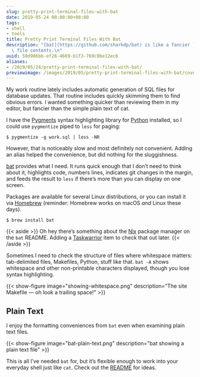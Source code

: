 ```yaml
---
slug: pretty-print-terminal-files-with-bat
date: 2019-05-24 00:00:00+00:00
tags:
- shell
- tools
title: Pretty Print Terminal Files With Bat
description: "[bat](https://github.com/sharkdp/bat) is like a fancier `cat` for displaying\
  \ file contents.\n"
uuid: 58d986bb-ef26-4669-b1f3-769c0be12ec6
aliases:
- /2019/05/24/pretty-print-terminal-files-with-bat/
previewimage: /images/2019/05/pretty-print-terminal-files-with-bat/cover.png
---
```

My work routine lately includes automatic generation of SQL files for
database updates. That routine includes quickly skimming them to find
obvious errors. I wanted something quicker than reviewing them in my
editor, but fancier than the simple plain text of cat.

I have the [Pygments](http://pygments.org/) syntax highlighting library
for [Python](/tags/python) installed, so I could use `pygmentize` piped
to `less` for paging:

``` console
$ pygmentize -g work.sql | less -NR
```

However, that is noticeably slow and most definitely not convenient.
Adding an alias helped the convenience, but did nothing for the
sluggishness.

[bat](https://github.com/sharkdp/bat) provides what I need. It runs
quick enough that I don’t need to think about it, highlights code,
numbers lines, indicates git changes in the margin, and feeds the result
to `less` if there’s more than you can display on one screen.

Packages are available for several Linux distributions, or you can
install it via [Homebrew](https://brew.sh/) (reminder: Homebrew works on
macOS *and* Linux these days).

``` console
$ brew install bat
```

{{< aside >}}
Oh hey there’s something about the [Nix](https://nixos.org/nix/) package
manager on the `bat` README. Adding a [Taskwarrior](/tags/taskwarrior)
item to check that out later.
{{< /aside >}}

Sometimes I need to check the structure of files where whitespace
matters: tab-delimited files, Makefiles, Python, stuff like that. `bat
-A` shows whitespace and other non-printable characters displayed,
though you lose syntax highlighting.

{{< show-figure
    image="showing-whitespace.png"
    description="The site Makefile — oh look a trailing space!" >}}

## Plain Text

I enjoy the formatting conveniences from `bat` even when examining plain
text files.

{{< show-figure
    image="bat-plain-text.png"
    description="bat showing a plain text file" >}}

This is all I’ve needed `bat` for, but it’s flexible enough to work into
your everyday shell just like `cat`. Check out the
[README](https://github.com/sharkdp/bat) for ideas.